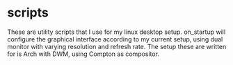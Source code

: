 # scripts

These are utility scripts that I use for my linux desktop setup. on_startup will configure the graphical interface according to my current setup, using dual monitor with varying resolution and refresh rate. 
The setup these are written for is Arch with DWM, using Compton as compositor.

